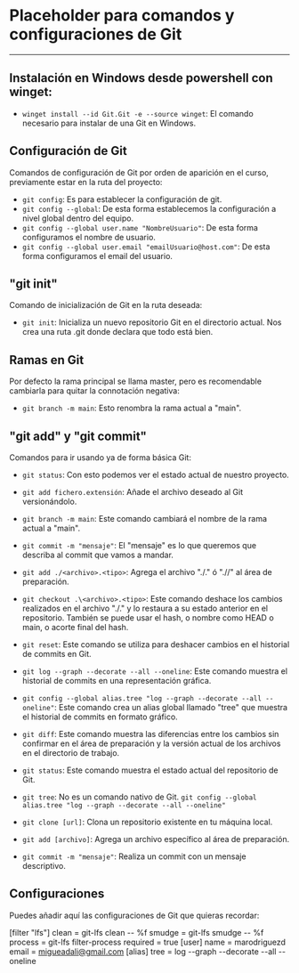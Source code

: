 # Placeholder para comandos y configuraciones de Git

---

## Instalación en Windows desde powershell con winget:

- `winget install --id Git.Git -e --source winget`: El comando necesario para instalar de una Git en Windows.

## Configuración de Git

Comandos de configuración de Git por orden de aparición en el curso, previamente estar en la ruta del proyecto:

- `git config`: Es para establecer la configuración de git.
- `git config --global`: De esta forma establecemos la configuración a nivel global dentro del equipo.
- `git config --global user.name "NombreUsuario"`: De esta forma configuramos el nombre de usuario.
- `git config --global user.email "emailUsuario@host.com"`: De esta forma configuramos el email del usuario.

## "git init"

Comando de inicialización de Git en la ruta deseada:

- `git init`: Inicializa un nuevo repositorio Git en el directorio actual. Nos crea una ruta .git donde declara que todo está bien.

## Ramas en Git

Por defecto la rama principal se llama master, pero es recomendable cambiarla para quitar la connotación negativa:

- `git branch -m main`: Esto renombra la rama actual a "main".

## "git add" y "git commit"

Comandos para ir usando ya de forma básica Git:

- `git status`: Con esto podemos ver el estado actual de nuestro proyecto.
- `git add fichero.extensión`: Añade el archivo deseado al Git versionándolo.

- `git branch -m main`: Este comando cambiará el nombre de la rama actual a "main".
- `git commit -m "mensaje"`: El "mensaje" es lo que queremos que describa al commit que vamos a mandar.
- `git add ./<archivo>.<tipo>`: Agrega el archivo "./<arhivo>.<tipo>" ó "./<carpeta>/" al área de preparación.
- `git checkout .\<archivo>.<tipo>`: Este comando deshace los cambios realizados en el archivo "./<arhivo>.<tipo>" y lo restaura a su estado anterior en el repositorio. También se puede usar el hash, o nombre como HEAD o main, o acorte final del hash.
- `git reset`: Este comando se utiliza para deshacer cambios en el historial de commits en Git.
- `git log --graph --decorate --all --oneline`: Este comando muestra el historial de commits en una representación gráfica.
- `git config --global alias.tree "log --graph --decorate --all --oneline"`: Este comando crea un alias global llamado "tree" que muestra el historial de commits en formato gráfico.
- `git diff`: Este comando muestra las diferencias entre los cambios sin confirmar en el área de preparación y la versión actual de los archivos en el directorio de trabajo.
- `git status`: Este comando muestra el estado actual del repositorio de Git.
- `git tree`: No es un comando nativo de Git. `git config --global alias.tree "log --graph --decorate --all --oneline"`

- `git clone [url]`: Clona un repositorio existente en tu máquina local.
- `git add [archivo]`: Agrega un archivo específico al área de preparación.
- `git commit -m "mensaje"`: Realiza un commit con un mensaje descriptivo.

## Configuraciones

Puedes añadir aquí las configuraciones de Git que quieras recordar:

[filter "lfs"]
	clean = git-lfs clean -- %f
	smudge = git-lfs smudge -- %f
	process = git-lfs filter-process
	required = true
[user]
	name = marodriguezd
	email = migueadali@gmail.com
[alias]
	tree = log --graph --decorate --all --oneline
